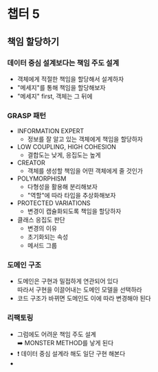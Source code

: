 # 챕터 5

## 책임 할당하기

### 데이터 중심 설계보다는 책임 주도 설계
- 객체에게 적절한 책임을 할당해서 설계하자
- "메세지"를 통해 책임을 할당해보자
- "메세지" first, 객체는 그 뒤에

### GRASP 패턴
- INFORMATION EXPERT
  - 정보를 잘 알고 있는 객체에게 책임을 할당하자
- LOW COUPLING, HIGH COHESION
  - 결합도는 낮게, 응집도는 높게
- CREATOR
  - 객체를 생성할 책임을 어떤 객체에게 줄 것인가
- POLYMORPHISM
  - 다형성을 활용해 분리해보자
  - "역할"에 따라 타입을 추상화해보자
- PROTECTED VARIATIONS
  - 변경이 캡슐화되도록 책임을 할당하자
- 클래스 응집도 판단
  - 변경의 이유 
  - 초기화되는 속성
  - 메서드 그룹

### 도메인 구조
- 도메인은 구현과 밀접하게 연관되어 있다 <br /> 따라서 구현을 이끌어내는 도메인 모델을 선택하라
- 코드 구조가 바뀌면 도메인도 이에 따라 변경해야 된다

### 리팩토링
- 그럼에도 어려운 책임 주도 설계 <br/> ➡️ MONSTER METHOD를 낳게 된다
- ❗ 데이터 중심 설계라 해도 일단 구현 해본다
- 